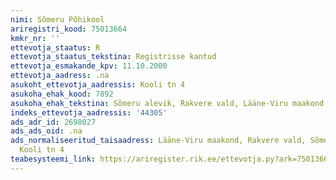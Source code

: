 ```yaml
---
nimi: Sõmeru Põhikool
ariregistri_kood: 75013664
kmkr_nr: ''
ettevotja_staatus: R
ettevotja_staatus_tekstina: Registrisse kantud
ettevotja_esmakande_kpv: 11.10.2000
ettevotja_aadress: .na
asukoht_ettevotja_aadressis: Kooli tn 4
asukoha_ehak_kood: 7892
asukoha_ehak_tekstina: Sõmeru alevik, Rakvere vald, Lääne-Viru maakond
indeks_ettevotja_aadressis: '44305'
ads_adr_id: 2698027
ads_ads_oid: .na
ads_normaliseeritud_taisaadress: Lääne-Viru maakond, Rakvere vald, Sõmeru alevik,
  Kooli tn 4
teabesysteemi_link: https://ariregister.rik.ee/ettevotja.py?ark=75013664&ref=rekvisiidid
---
```

